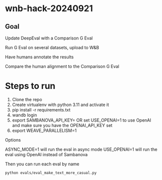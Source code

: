 # wnb-hack-20240921

## Goal

Update DeepEval with a Comparison G Eval

Run G Eval on several datasets, upload to W&B

Have humans annotate the results

Compare the human alignment to the Comparison G Eval

# Steps to run

1. Clone the repo
2. Create virtualenv with python 3.11 and activate it
3. pip install -r requirements.txt
4. wandb login
5. export SAMBANOVA_API_KEY=<your-key> OR set USE_OPENAI=1 to use OpenAI and make sure you have the OPENAI_API_KEY set
6. export WEAVE_PARALLELISM=1

Options

ASYNC_MODE=1 will run the eval in async mode
USE_OPENAI=1 will run the eval using OpenAI instead of Sambanova

Then you can run each eval by name

```
python evals/eval_make_text_more_casual.py
```
